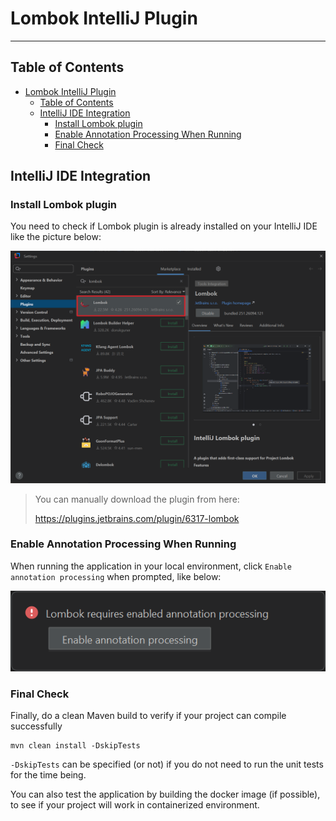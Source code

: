 # Lombok IntelliJ Plugin

---

## Table of Contents

<!-- TOC -->
* [Lombok IntelliJ Plugin](#lombok-intellij-plugin)
  * [Table of Contents](#table-of-contents)
  * [IntelliJ IDE Integration](#intellij-ide-integration)
    * [Install Lombok plugin](#install-lombok-plugin)
    * [Enable Annotation Processing When Running](#enable-annotation-processing-when-running)
    * [Final Check](#final-check)
<!-- TOC -->

## IntelliJ IDE Integration

### Install Lombok plugin

You need to check if Lombok plugin is already installed on your IntelliJ IDE like the picture below:

![img.png](img-0001.png)

> You can manually download the plugin from here:
>
> https://plugins.jetbrains.com/plugin/6317-lombok

### Enable Annotation Processing When Running

When running the application in your local environment, click `Enable annotation processing` when prompted, like below:

![img.png](img-0002.png)

### Final Check

Finally, do a clean Maven build to verify if your project can compile successfully

```shell
mvn clean install -DskipTests
```

`-DskipTests` can be specified (or not) if you do not need to run the unit tests for the time being.

You can also test the application by building the docker image (if possible), to see if your project will work in
containerized environment.